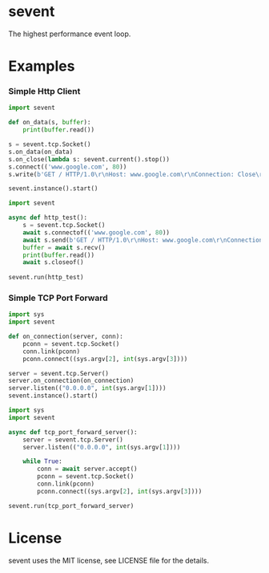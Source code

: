 # sevent

The highest performance event loop.

# Examples

 ### Simple Http Client
 
```python
import sevent

def on_data(s, buffer):
    print(buffer.read())

s = sevent.tcp.Socket()
s.on_data(on_data)
s.on_close(lambda s: sevent.current().stop())
s.connect(('www.google.com', 80))
s.write(b'GET / HTTP/1.0\r\nHost: www.google.com\r\nConnection: Close\r\n\r\n')

sevent.instance().start()
```

```python
import sevent

async def http_test():
    s = sevent.tcp.Socket()
    await s.connectof(('www.google.com', 80))
    await s.send(b'GET / HTTP/1.0\r\nHost: www.google.com\r\nConnection: Close\r\n\r\n')
    buffer = await s.recv()
    print(buffer.read())
    await s.closeof()
    
sevent.run(http_test)
```

### Simple TCP Port Forward

```python
import sys
import sevent

def on_connection(server, conn):
    pconn = sevent.tcp.Socket()
    conn.link(pconn)
    pconn.connect((sys.argv[2], int(sys.argv[3])))

server = sevent.tcp.Server()
server.on_connection(on_connection)
server.listen(("0.0.0.0", int(sys.argv[1])))
sevent.instance().start()
```

```python
import sys
import sevent

async def tcp_port_forward_server():
    server = sevent.tcp.Server()
    server.listen(("0.0.0.0", int(sys.argv[1])))

    while True:
        conn = await server.accept()
        pconn = sevent.tcp.Socket()
        conn.link(pconn)
        pconn.connect((sys.argv[2], int(sys.argv[3])))

sevent.run(tcp_port_forward_server)
```

# License

sevent uses the MIT license, see LICENSE file for the details.